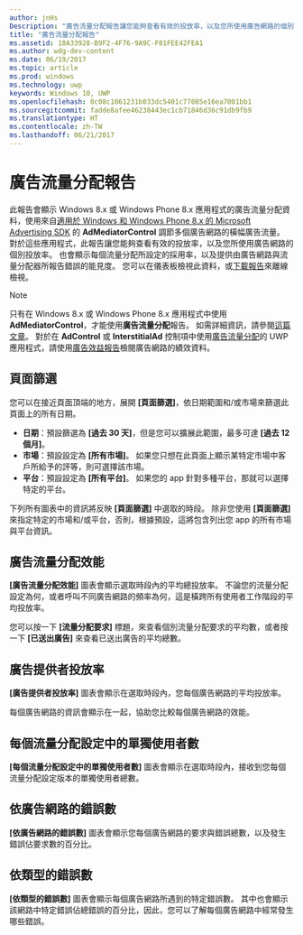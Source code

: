 ```yaml
---
author: jnHs
Description: "廣告流量分配報告讓您能夠查看有效的投放率，以及您所使用廣告網路的個別投放率。"
title: "廣告流量分配報告"
ms.assetid: 18A33928-B9F2-4F76-9A9C-F01FEE42FEA1
ms.author: wdg-dev-content
ms.date: 06/19/2017
ms.topic: article
ms.prod: windows
ms.technology: uwp
keywords: Windows 10, UWP
ms.openlocfilehash: 0c08c1061231b033dc5401c77085e16ea7001bb1
ms.sourcegitcommit: fadde8afee46238443ec1cb71846d36c91db9fb9
ms.translationtype: HT
ms.contentlocale: zh-TW
ms.lasthandoff: 06/21/2017
---
```

# <a name="ad-mediation-report"></a>廣告流量分配報告

此報告會顯示 Windows 8.x 或 Windows Phone 8.x 應用程式的廣告流量分配資料，使用來自[適用於 Windows 和 Windows Phone 8.x 的 Microsoft Advertising SDK](http://aka.ms/store-8-sdk) 的 **AdMediatorControl** 調節多個廣告網路的橫幅廣告流量。 對於這些應用程式，此報告讓您能夠查看有效的投放率，以及您所使用廣告網路的個別投放率。 也會顯示每個流量分配所設定的採用率，以及提供由廣告網路與流量分配器所報告錯誤的能見度。 您可以在儀表板檢視此資料，或[下載報告](download-analytic-reports.md)來離線檢視。

> [!NOTE]
> 只有在 Windows 8.x 或 Windows Phone 8.x 應用程式中使用 **AdMediatorControl**，才能使用**廣告流量分配**報告。 如需詳細資訊，請參閱[這篇文章](https://msdn.microsoft.com/library/windows/apps/xaml/dn864359)。 對於在 **AdControl** 或 **InterstitialAd** 控制項中使用[廣告流量分配](monetize-with-ads.md#mediation)的 UWP 應用程式，請使用[廣告效益報告](advertising-performance-report.md)檢閱廣告網路的績效資料。

## <a name="page-filters"></a>頁面篩選

您可以在接近頁面頂端的地方，展開 **\[頁面篩選\]**，依日期範圍和/或市場來篩選此頁面上的所有日期。

-   **日期**：預設篩選為 **\[過去 30 天\]**，但是您可以擴展此範圍，最多可達 **\[過去 12 個月\]**。
-   **市場**：預設設定為 **\[所有市場\]**。 如果您只想在此頁面上顯示某特定市場中客戶所給予的評等，則可選擇該市場。
-   **平台**：預設設定為 **\[所有平台\]**。 如果您的 app 針對多種平台，那就可以選擇特定的平台。

下列所有圖表中的資訊將反映 **\[頁面篩選\]** 中選取的時段。 除非您使用 **\[頁面篩選\]** 來指定特定的市場和/或平台，否則，根據預設，這將包含列出您 app 的所有市場與平台資訊。

## <a name="ad-mediation-performance"></a>廣告流量分配效能

**\[廣告流量分配效能\]** 圖表會顯示選取時段內的平均總投放率。 不論您的流量分配設定為何，或者呼叫不同廣告網路的頻率為何，這是橫跨所有使用者工作階段的平均投放率。

您可以按一下 **\[流量分配要求\]** 標題，來查看個別流量分配要求的平均數，或者按一下 **\[已送出廣告\]** 來查看已送出廣告的平均總數。

## <a name="ad-provider-fill-rates"></a>廣告提供者投放率

**\[廣告提供者投放率\]** 圖表會顯示在選取時段內，您每個廣告網路的平均投放率。

每個廣告網路的資訊會顯示在一起，協助您比較每個廣告網路的效能。

## <a name="unique-users-per-mediation-configuration"></a>每個流量分配設定中的單獨使用者數

**\[每個流量分配設定中的單獨使用者數\]** 圖表會顯示在選取時段內，接收到您每個流量分配設定版本的單獨使用者總數。

## <a name="errors-by-ad-network"></a>依廣告網路的錯誤數

**\[依廣告網路的錯誤數\]** 圖表會顯示您每個廣告網路的要求與錯誤總數，以及發生錯誤佔要求數的百分比。

## <a name="errors-by-type"></a>依類型的錯誤數

**\[依類型的錯誤數\]** 圖表會顯示每個廣告網路所遇到的特定錯誤數。 其中也會顯示該網路中特定錯誤佔總錯誤的百分比，因此，您可以了解每個廣告網路中經常發生哪些錯誤。

 

 
